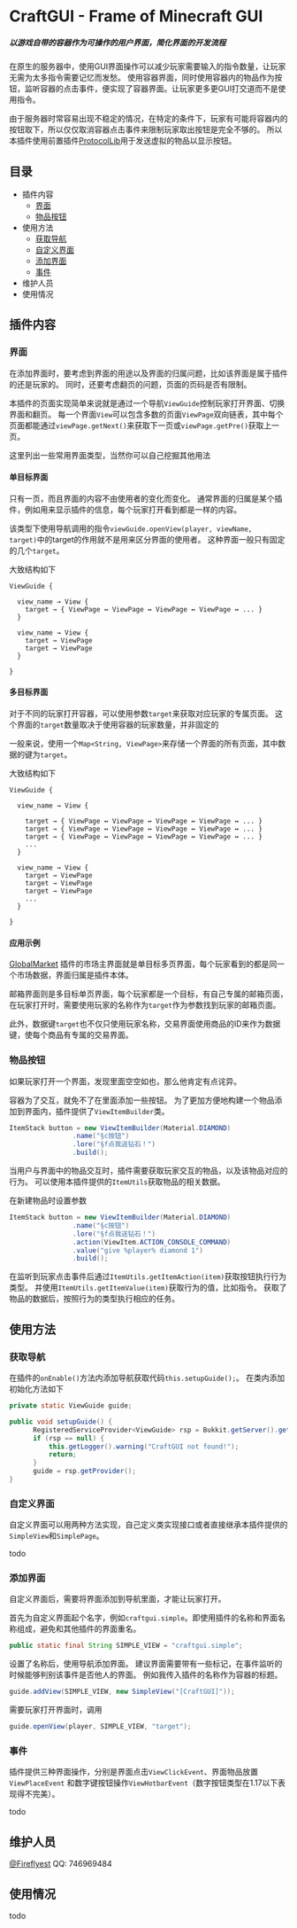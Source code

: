 # CraftGUI - Frame of Minecraft GUI
##### 以游戏自带的容器作为可操作的用户界面，简化界面的开发流程
在原生的服务器中，使用GUI界面操作可以减少玩家需要输入的指令数量，让玩家无需为太多指令需要记忆而发愁。
使用容器界面，同时使用容器内的物品作为按钮，监听容器的点击事件，便实现了容器界面。让玩家更多更GUI打交道而不是使用指令。

由于服务器时常容易出现不稳定的情况，在特定的条件下，玩家有可能将容器内的按钮取下，所以仅仅取消容器点击事件来限制玩家取出按钮是完全不够的。
所以本插件使用前置插件[ProtocolLib](https://www.spigotmc.org/resources/protocollib.1997/)用于发送虚拟的物品以显示按钮。

## 目录
* 插件内容
  * [界面](#界面)
  * [物品按钮](#物品按钮)
* 使用方法
  * [获取导航](#获取导航)
  * [自定义界面](#自定义界面)
  * [添加界面](#添加界面)
  * [事件](#事件)
* 维护人员
* 使用情况

## 插件内容
### 界面
在添加界面时，要考虑到界面的用途以及界面的归属问题，比如该界面是属于插件的还是玩家的。
同时，还要考虑翻页的问题，页面的页码是否有限制。

本插件的页面实现简单来说就是通过一个导航`ViewGuide`控制玩家打开界面、切换界面和翻页。
每一个界面`View`可以包含多数的页面`ViewPage`双向链表，其中每个页面都能通过`viewPage.getNext()`来获取下一页或`viewPage.getPre()`获取上一页。

这里列出一些常用界面类型，当然你可以自己挖掘其他用法
#### 单目标界面
只有一页，而且界面的内容不由使用者的变化而变化。
通常界面的归属是某个插件，例如用来显示插件的信息，每个玩家打开看到都是一样的内容。

该类型下使用导航调用的指令`viewGuide.openView(player, viewName,  target)`中的target的作用就不是用来区分界面的使用者。
这种界面一般只有固定的几个`target`。

大致结构如下
```
ViewGuide {

  view_name → View {
    target → { ViewPage ↔ ViewPage ↔ ViewPage ↔ ViewPage ↔ ... }
  }
  
  view_name → View {
    target → ViewPage
    target → ViewPage
  }
  
}
```
#### 多目标界面
对于不同的玩家打开容器，可以使用参数`target`来获取对应玩家的专属页面。
这个界面的`target`数量取决于使用容器的玩家数量，并非固定的

一般来说，使用一个`Map<String, ViewPage>`来存储一个界面的所有页面，其中数据的键为`target`。

大致结构如下
```
ViewGuide {

  view_name → View {
  
    target → { ViewPage ↔ ViewPage ↔ ViewPage ↔ ViewPage ↔ ... }
    target → { ViewPage ↔ ViewPage ↔ ViewPage ↔ ViewPage ↔ ... }
    target → { ViewPage ↔ ViewPage ↔ ViewPage ↔ ViewPage ↔ ... }
    ...
  }
  
  view_name → View {
    target → ViewPage
    target → ViewPage
    target → ViewPage
    ...
  }
  
}
```
#### 应用示例
[GlobalMarket](https://github.com/Fireflyest/GlobalMarket)
插件的市场主界面就是单目标多页界面，每个玩家看到的都是同一个市场数据，界面归属是插件本体。

邮箱界面则是多目标单页界面，每个玩家都是一个目标，有自己专属的邮箱页面，
在玩家打开时，需要使用玩家的名称作为`target`作为参数找到玩家的邮箱页面。

此外，数据键`target`也不仅只使用玩家名称，交易界面使用商品的ID来作为数据键，使每个商品有专属的交易界面。
### 物品按钮
如果玩家打开一个界面，发现里面空空如也，那么他肯定有点诧异。

容器为了交互，就免不了在里面添加一些按钮。
为了更加方便地构建一个物品添加到界面内，插件提供了`ViewItemBuilder`类。
```java 
ItemStack button = new ViewItemBuilder(Material.DIAMOND)
                .name("§c按钮")
                .lore("§f点我送钻石！")
                .build();
```
当用户与界面中的物品交互时，插件需要获取玩家交互的物品，以及该物品对应的行为。
可以使用本插件提供的`ItemUtils`获取物品的相关数据。

在新建物品时设置参数
```java 
ItemStack button = new ViewItemBuilder(Material.DIAMOND)
                .name("§c按钮")
                .lore("§f点我送钻石！")
                .action(ViewItem.ACTION_CONSOLE_COMMAND)
                .value("give %player% diamond 1")
                .build();
```
在监听到玩家点击事件后通过`ItemUtils.getItemAction(item)`获取按钮执行行为类型。
并使用`ItemUtils.getItemValue(item)`获取行为的值，比如指令。
获取了物品的数据后，按照行为的类型执行相应的任务。

## 使用方法
### 获取导航
在插件的`onEnable()`方法内添加导航获取代码`this.setupGuide();`。
在类内添加初始化方法如下
```java 
private static ViewGuide guide;

public void setupGuide() {
      RegisteredServiceProvider<ViewGuide> rsp = Bukkit.getServer().getServicesManager().getRegistration(ViewGuide.class);
      if (rsp == null) {
          this.getLogger().warning("CraftGUI not found!");
          return;
      }
      guide = rsp.getProvider();
}
```

### 自定义界面
自定义界面可以用两种方法实现，自己定义类实现接口或者直接继承本插件提供的`SimpleView`和`SimplePage`。

todo
### 添加界面
自定义界面后，需要将界面添加到导航里面，才能让玩家打开。

首先为自定义界面起个名字，例如`craftgui.simple`。即使用插件的名称和界面名称组成，避免和其他插件的界面重名。
```java 
public static final String SIMPLE_VIEW = "craftgui.simple";
```
设置了名称后，使用导航添加界面。
建议界面需要带有一些标记，在事件监听的时候能够判别该事件是否他人的界面。
例如我传入插件的名称作为容器的标题。
```java 
guide.addView(SIMPLE_VIEW, new SimpleView("[CraftGUI]"));
```
需要玩家打开界面时，调用
```java 
guide.openView(player, SIMPLE_VIEW, "target");
```
### 事件
插件提供三种界面操作，分别是界面点击`ViewClickEvent`、界面物品放置`ViewPlaceEvent`
和数字键按钮操作`ViewHotbarEvent`（数字按钮类型在1.17以下表现得不完美）。

todo
## 维护人员
[@Fireflyest](https://github.com/Fireflyest) QQ: 746969484
## 使用情况

todo

